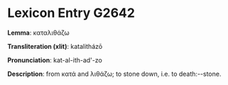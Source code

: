 # Lexicon Entry G2642

**Lemma**: καταλιθάζω

**Transliteration (xlit)**: katalitházō

**Pronunciation**: kat-al-ith-ad'-zo

**Description**:
from κατά and λιθάζω; to stone down, i.e. to death:--stone.
